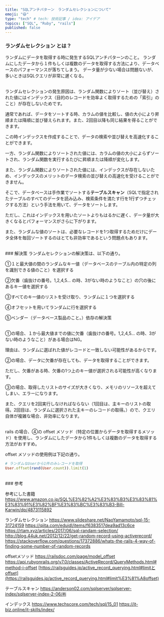 ```yaml
---
title: "SQLアンチパターン　ランダムセレクションについて"
emoji: "😆"
type: "tech" # tech: 技術記事 / idea: アイデア
topics: ["SQL", "Ruby", "rails"]
published: false
---
```


### ランダムセレクション とは？

ランダムにデータを取得する時に発生するSQLアンチパターンのこと。
ランダムにしたデータから１件もしくは複数のデータを取得する方法により、データベースのパフォーマンスが落ちてしまう。
データ量が少ない場合は問題ないが、多いときはSQLクエリが非常に遅くなる。

<br>
ランダムセレクションの発生原因は、ランダム関数によりソート（並び替え）された値にはインデックス（目的のレコードを効率よく取得するための「索引」のこと）が存在しないためです。

通常であれば、データをソートする時、カラムの値を比較し、値の大小により昇順または降順に並び替えられます。また、2回目以降も同じ結果を得ることができます。

この時インデックスを作成することで、データの検索や並び替えを高速化することができます。

一方、ランダム関数によりソートされた値には、カラムの値の大小によらずソートされ、ランダム関数を実行するたびに昇順または降順が変化します。

また、ランダム関数によりソートされた値には、インデックスが存在しないため、インデックスのメリットのデータ検索の並び替えの高速化を受けることができません。

そこで、データベースは手作業でソートする**テーブルスキャン**（SQLで指定されたテーブルのすべてのデータを読み込み、検索条件を満たす行を1行ずつチェックする方法）という手法を用いて、データをソートします。

ただし、これはインデックスを用いたソートよりもはるかに遅く、データ量が大きくなるとパフォーマンスがさらに下がります。

また、ランダムな値のソートは、必要なレコードを1つ取得するためだけにデータ全体を毎回ソートするのはとても非効率であるという問題点もあります。

<br>
### 解決策
ランダムセレクションの解決策は、以下の通り。

①１と最大値の間のランダムなキー値（データベースのテーブル内の特定の列を識別できる値のこと）を選択する

②欠番（歯抜けの番号。1,2,4,5… の時、3がない時のようなこと）の穴の後にあるキー値を選択する

③すべてのキー値のリストを受け取り、ランダムに１つを選択する

④オフセットを用いてランダムに行を選択する

⑤ベンダー（データベース製品のこと。）依存の解決策

<br>
①の場合、１から最大値までの値に欠番（歯抜けの番号。1,2,4,5… の時、3がない時のようなこと）がある場合はNG。

理由は、ランダムに選ばれた値がレコードと一致しない可能性があるからです。

②の場合、データに欠番が存在しても、データを取得することができます。

ただし、欠番がある時、欠番の1つ上のキー値が選択される可能性が高くなります。

③の場合、取得したリストのサイズが大きくなり、メモリのリソースを超えてしまい、エラーになります。

また、クエリを2回実行しなければならない（1回目は、主キーのリストの取得。2回目は、ランダムに選択された主キーのレコードの取得。）ので、クエリ自体が複雑な場合、非効率になります。

<br>
rails の場合、④の offset メソッド（特定の位置からデータを取得するメソッド）を使用し、ランダムにしたデータから1件もしくは複数のデータを取得する方法がおすすめ。

offset メソッドの使用例は下記の通り。

```ruby
# ランダムなUserから1件のみレコードを取得
User.offset(rand(User.count)).limit(1)
```

<br>
### 参考

参考にした書籍
<https://www.amazon.co.jp/SQL%E3%82%A2%E3%83%B3%E3%83%81%E3%83%91%E3%82%BF%E3%83%BC%E3%83%B3-Bill-Karwin/dp/4873115892>

ランダムセレクション
<https://www.slideshare.net/NaoYamamoto/sql-15-31724159>
<https://qiita.com/eduidl/items/f6383517dea9ad13c6ce>
<https://rtam.xyz/articles/2017/06/sql-randam-selection/>
<http://blog.44uk.net/2012/12/22/get-random-record-using-activerecord/>
<https://stackoverflow.com/questions/17372886/whats-the-rails-4-way-of-finding-some-number-of-random-records>

offsetメソッド
<https://railsdoc.com/page/model_offset>
<https://api.rubyonrails.org/v7.0/classes/ActiveRecord/QueryMethods.html#method-i-offset>
[https://railsguides.jp/active_record_querying.html#limitとoffset](https://railsguides.jp/active_record_querying.html#limit%E3%81%A8offset)

テーブルスキャン
<https://anderson02.com/sqlserver/sqlserver-index/sqlserver-index-2-06/#i>

インデックス
<https://www.techscore.com/tech/sql/15_01>
<https://it-biz.online/it-skills/index/>
